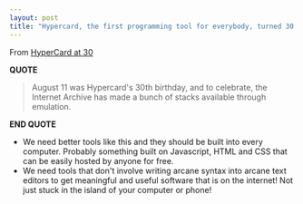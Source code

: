 ```yaml
---
layout: post
title: "Hypercard, the first programming tool for everybody, turned 30 on August 11, 2017"
---
```


From [HyperCard at 30](http://www.metafilter.com/168811/HyperCard-at-30)

**QUOTE**

<blockquote>

August 11 was Hypercard's 30th birthday, and to celebrate, the Internet Archive has made a bunch of stacks available through emulation.

</blockquote>

**END QUOTE**

* We need better tools like this  and they should be built into every computer. Probably something built on Javascript, HTML and CSS that can be easily hosted by anyone for free.
* We need tools that don't involve writing arcane syntax into arcane text editors to get meaningful and useful software that is on the internet! Not just stuck in the island of your computer or phone!